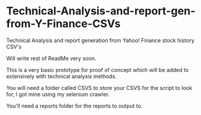 # Technical-Analysis-and-report-gen-from-Y-Finance-CSVs
Technical Analysis and report generation from Yahoo! Finance stock history CSV's

Will write rest of ReadMe very soon.

This is a very basic prototype for proof of concept which will be added to extensively with technical analysis methods.

You will need a folder called CSVS to store your CSVS for the script to look for, I got mine using my selenium crawler.

You'll need a reports folder for the reports to output to.
